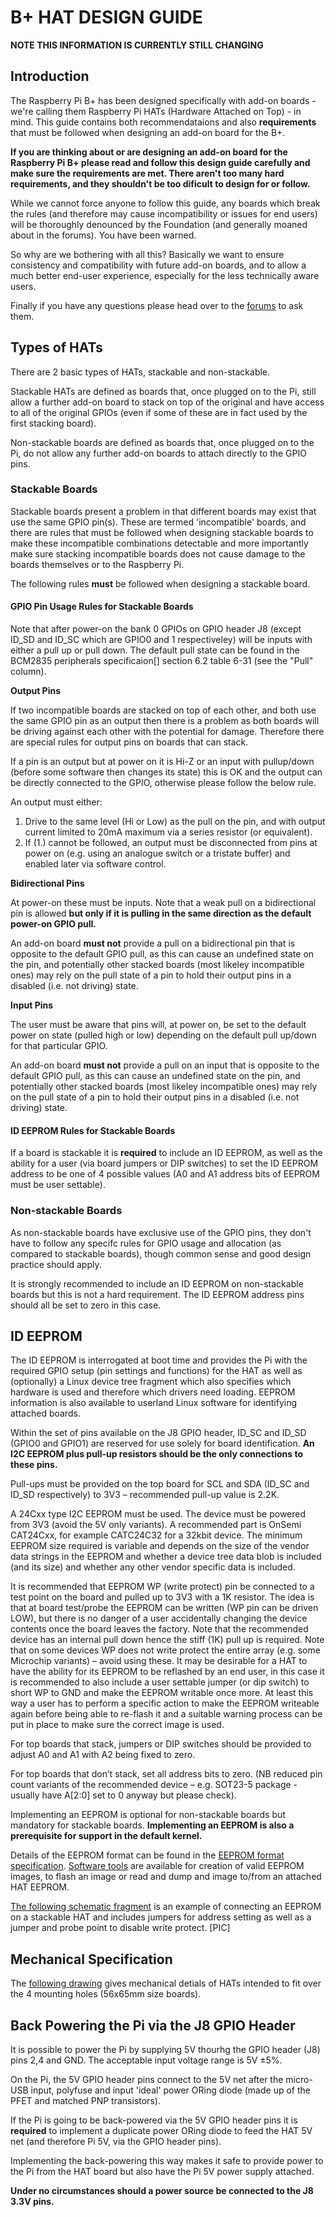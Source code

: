 # B+ HAT DESIGN GUIDE

**NOTE THIS INFORMATION IS CURRENTLY STILL CHANGING**

## Introduction

The Raspberry Pi B+ has been designed specifically with add-on boards - we're calling them Raspberry Pi HATs (Hardware Attached on Top) - in mind. This guide contains both recommendataions and also **requirements** that must be followed when designing an add-on board for the B+.

**If you are thinking about or are designing an add-on board for the Raspberry Pi B+ please read and follow this design guide carefully and make sure the requirements are met. There aren't too many hard requirements, and they shouldn't be too dificult to design for or follow.**

While we cannot force anyone to follow this guide, any boards which break the rules (and therefore may cause incompatibility or issues for end users) will be thoroughly denounced by the Foundation (and generally moaned about in the forums). You have been warned.

So why are we bothering with all this? Basically we want to ensure consistency and compatibility with future add-on boards, and to allow a much better end-user experience, especially for the less technically aware users.

Finally if you have any questions please head over to the [forums](http://www.raspberrypi.org/forums/viewforum.php?f=100) to ask them.

## Types of HATs

There are 2 basic types of HATs, stackable and non-stackable.

Stackable HATs are defined as boards that, once plugged on to the Pi, still allow a further add-on board to stack on top of the original and have access to all of the original GPIOs (even if some of these are in fact used by the first stacking board).

Non-stackable boards are defined as boards that, once plugged on to the Pi, do not allow any further add-on boards to attach directly to the GPIO pins.

### Stackable Boards

Stackable boards present a problem in that different boards may exist that use the same GPIO pin(s). These are termed 'incompatible' boards, and there are rules that must be followed when designing stackable boards to make these incompatible combinations detectable and more importantly make sure stacking incompatible boards does not cause damage to the boards themselves or to the Raspberry Pi.

The following rules **must** be followed when designing a stackable board.

#### GPIO Pin Usage Rules for Stackable Boards

Note that after power-on the bank 0 GPIOs on GPIO header J8 (except ID_SD and ID_SC which are GPIO0 and 1 respectiveley) will be inputs with either a pull up or pull down. The default pull state can be found in the BCM2835 peripherals specificaion[] section 6.2 table 6-31 (see the "Pull" column).

**Output Pins**

If two incompatible boards are stacked on top of each other, and both use the same GPIO pin as an output then there is a problem as both boards will be driving against each other with the potential for damage. Therefore there are special rules for output pins on boards that can stack.

If a pin is an output but at power on it is Hi-Z or an input with pullup/down (before some software then changes its state) this is OK and the output can be directly connected to the GPIO, otherwise please follow the below rule.

An output must either:
  1. Drive to the same level (Hi or Low) as the pull on the pin, and with output current limited to 20mA maximum via a series resistor (or equivalent).
  2. If (1.) cannot be followed, an output must be disconnected from pins at power on (e.g. using an analogue switch or a tristate buffer) and enabled later via software control.

**Bidirectional Pins**

At power-on these must be inputs. Note that a weak pull on a bidirectional pin is allowed **but only if it is pulling in the same direction as the default power-on GPIO pull.**

An add-on board **must not** provide a pull on a bidirectional pin that is opposite to the default GPIO pull, as this can cause an undefined state on the pin, and potentially other stacked boards (most likeley incompatible ones) may rely on the pull state of a pin to hold their output pins in a disabled (i.e. not driving) state.

**Input Pins**

The user must be aware that pins will, at power on, be set to the default power on state (pulled high or low) depending on the default pull up/down for that particular GPIO.

An add-on board **must not** provide a pull on an input that is opposite to the default GPIO pull, as this can cause an undefined state on the pin, and potentially other stacked boards (most likeley incompatible ones) may rely on the pull state of a pin to hold their output pins in a disabled (i.e. not driving) state.

#### ID EEPROM Rules for Stackable Boards

If a board is stackable it is **required** to include an ID EEPROM, as well as the ability for a user (via board jumpers or DIP switches) to set the ID EEPROM address to be one of 4 possible values (A0 and A1 address bits of EEPROM must be user settable).

### Non-stackable Boards

As non-stackable boards have exclusive use of the GPIO pins, they don't have to follow any specifc rules for GPIO usage and allocation (as compared to stackable boards), though common sense and good design practice should apply.

It is strongly recommended to include an ID EEPROM on non-stackable boards but this is not a hard requirement. The ID EEPROM address pins should all be set to zero in this case.

## ID EEPROM

The ID EEPROM is interrogated at boot time and provides the Pi with the required GPIO setup (pin settings and functions) for the HAT as well as (optionally) a Linux device tree fragment which also specifies which hardware is used and therefore which drivers need loading. EEPROM information is also available to userland Linux software for identifying attached boards.

Within the set of pins available on the J8 GPIO header, ID_SC and ID_SD (GPIO0 and GPIO1) are reserved for use solely for board identification. **An I2C EEPROM plus pull-up resistors should be the only connections to these pins.**

Pull-ups must be provided on the top board for SCL and SDA  (ID_SC and ID_SD respectively) to 3V3 – recommended pull-up value is 2.2K.

A 24Cxx type I2C EEPROM must be used. The device must be powered from 3V3 (avoid the 5V only variants). A recommended part is OnSemi CAT24Cxx, for example CATC24C32 for a 32kbit device. The minimum EEPROM size required is variable and depends on the size of the vendor data strings in the EEPROM and whether a device tree data blob is included (and its size) and whether any other vendor specific data is included.

It is recommended that EEPROM WP (write protect) pin be connected to a test point on the board and pulled up to 3V3 with a 1K resistor. The idea is that at board test/probe the EEPROM can be written (WP pin can be driven LOW), but there is no danger of a user accidentally changing the device contents once the board leaves the factory. Note that the recommended device has an internal pull down hence the stiff (1K) pull up is required. Note that on some devices WP does not write protect the entire array (e.g. some Microchip variants) – avoid using these.
It may be desirable for a HAT to have the ability for its EEPROM to be reflashed by an end user, in this case it is recommended to also include a user settable jumper (or dip switch) to short WP to GND and make the EEPROM writable once more. At least this way a user has to perform a specific action to make the EEPROM writeable again before being able to re-flash it and a suitable warning process can be put in place to make sure the correct image is used.

For top boards that stack, jumpers or DIP switches should be provided to adjust A0 and A1 with A2 being fixed to zero.

For top boards that don’t stack, set all address bits to zero. (NB reduced pin count variants of the recommended device – e.g. SOT23-5 package - usually have A[2:0] set to 0 anyway but please check).

Implementing an EEPROM is optional for non-stackable boards but mandatory for stackable boards. **Implementing an EEPROM is also a prerequisite for support in the default kernel.**

Details of the EEPROM format can be found in the [EEPROM format specification](eeprom-format.md). [Software tools](./eepromutils) are available for creation of valid EEPROM images, to flash an image or read and dump and image to/from an attached HAT EEPROM.

[The following schematic fragment](eeprom-circuit.png) is an example of connecting an EEPROM on a stackable HAT and includes jumpers for address setting as well as a jumper and probe point to disable write protect. [PIC]

## Mechanical Specification

The [following drawing](hat-board-mechanical.pdf) gives mechanical detials of HATs intended to fit over the 4 mounting holes (56x65mm size boards).

## Back Powering the Pi via the J8 GPIO Header

It is possible to power the Pi by supplying 5V thourhg the GPIO header (J8) pins 2,4 and GND. The acceptable input voltage range is 5V ±5%.

On the Pi, the 5V GPIO header pins connect to the 5V net after the micro-USB input, polyfuse and input 'ideal' power ORing diode (made up of the PFET and matched PNP transistors). 

If the Pi is going to be back-powered via the 5V GPIO header pins it is **required** to implement a duplicate power ORing diode to feed the HAT 5V net (and therefore Pi 5V, via the GPIO header pins).

Implementing the back-powering this way makes it safe to provide power to the Pi from the HAT board but also have the Pi 5V power supply attached.

**Under no circumstances should a power source be connected to the J8 3.3V pins.**
